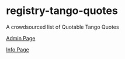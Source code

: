# registry-tango-quotes
A crowdsourced list of Quotable Tango Quotes

[Admin Page](./admin/)

[Info Page](./source/ABOUT/)
